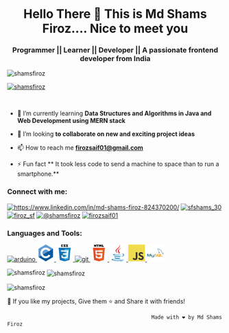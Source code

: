 

<!--
**shamsfiroz/shamsfiroz** is a ✨ _special_ ✨ repository because its `README.md` (this file) appears on your GitHub profile.

Here are some ideas to get you started:

- 🔭 I’m currently working on ...
- 🌱 I’m currently learning ...
- 👯 I’m looking to collaborate on ...
- 🤔 I’m looking for help with ...
- 💬 Ask me about ...
- 📫 How to reach me: ...
- 😄 Pronouns: ...
- ⚡ Fun fact: ...
-->

<h1 align="center">
Hello There 👋 This is Md Shams Firoz.... Nice to meet you
  
</h1>
<h3 align="center">Programmer || Learner || Developer || A passionate frontend developer from India</h3>

<p align="left"> <img src="https://komarev.com/ghpvc/?username=shamsfiroz&label=Profile%20views&color=0e75b6&style=flat" alt="shamsfiroz" /> </p>

<p align="left"> <a href="https://github.com/ryo-ma/github-profile-trophy"><img src="https://github-profile-trophy.vercel.app/?username=shamsfiroz" alt="shamsfiroz" /></a> </p>

<p align="left"> <a href="https://twitter.com/" target="blank"><img src="https://img.shields.io/twitter/follow/?logo=twitter&style=for-the-badge" alt="" /></a> </p>

- 🌱 I’m currently learning **Data Structures and Algorithms in Java and Web Development using MERN stack**

- 👯 I’m looking **to collaborate on new and exciting project ideas**

- 📫 How to reach me **firozsaif01@gmail.com**

- ⚡ Fun fact ** It took less code to send a machine to space than to run a smartphone.**

<h3 align="left">Connect with me:</h3>
<p align="left">
<a href="https://linkedin.com/in/https://www.linkedin.com/in/md-shams-firoz-824370200/" target="blank"><img align="center" src="https://raw.githubusercontent.com/rahuldkjain/github-profile-readme-generator/master/src/images/icons/Social/linked-in-alt.svg" alt="https://www.linkedin.com/in/md-shams-firoz-824370200/" height="30" width="40" /></a>
<a href="https://www.codechef.com/users/sfshams_30" target="blank"><img align="center" src="https://cdn.jsdelivr.net/npm/simple-icons@3.1.0/icons/codechef.svg" alt="sfshams_30" height="30" width="40" /></a>
<a href="https://www.leetcode.com/firoz_sf" target="blank"><img align="center" src="https://raw.githubusercontent.com/rahuldkjain/github-profile-readme-generator/master/src/images/icons/Social/leet-code.svg" alt="firoz_sf" height="30" width="40" /></a>
<a href="https://www.hackerearth.com/@shamsfiroz" target="blank"><img align="center" src="https://raw.githubusercontent.com/rahuldkjain/github-profile-readme-generator/master/src/images/icons/Social/hackerearth.svg" alt="@shamsfiroz" height="30" width="40" /></a>
<a href="https://auth.geeksforgeeks.org/user/firozsaif01" target="blank"><img align="center" src="https://raw.githubusercontent.com/rahuldkjain/github-profile-readme-generator/master/src/images/icons/Social/geeks-for-geeks.svg" alt="firozsaif01" height="30" width="40" /></a>
</p>

<h3 align="left">Languages and Tools:</h3>
<p align="left"> <a href="https://www.arduino.cc/" target="_blank" rel="noreferrer"> <img src="https://cdn.worldvectorlogo.com/logos/arduino-1.svg" alt="arduino" width="40" height="40"/> </a> <a href="https://www.cprogramming.com/" target="_blank" rel="noreferrer"> <img src="https://raw.githubusercontent.com/devicons/devicon/master/icons/c/c-original.svg" alt="c" width="40" height="40"/> </a> <a href="https://www.w3schools.com/css/" target="_blank" rel="noreferrer"> <img src="https://raw.githubusercontent.com/devicons/devicon/master/icons/css3/css3-original-wordmark.svg" alt="css3" width="40" height="40"/> </a> <a href="https://git-scm.com/" target="_blank" rel="noreferrer"> <img src="https://www.vectorlogo.zone/logos/git-scm/git-scm-icon.svg" alt="git" width="40" height="40"/> </a> <a href="https://www.w3.org/html/" target="_blank" rel="noreferrer"> <img src="https://raw.githubusercontent.com/devicons/devicon/master/icons/html5/html5-original-wordmark.svg" alt="html5" width="40" height="40"/> </a> <a href="https://www.java.com" target="_blank" rel="noreferrer"> <img src="https://raw.githubusercontent.com/devicons/devicon/master/icons/java/java-original.svg" alt="java" width="40" height="40"/> </a> <a href="https://developer.mozilla.org/en-US/docs/Web/JavaScript" target="_blank" rel="noreferrer"> <img src="https://raw.githubusercontent.com/devicons/devicon/master/icons/javascript/javascript-original.svg" alt="javascript" width="40" height="40"/> </a> <a href="https://www.mysql.com/" target="_blank" rel="noreferrer"> <img src="https://raw.githubusercontent.com/devicons/devicon/master/icons/mysql/mysql-original-wordmark.svg" alt="mysql" width="40" height="40"/> </a> </p>

<p><img align="left" src="https://github-readme-stats.vercel.app/api/top-langs?username=shamsfiroz&show_icons=true&locale=en&layout=compact" alt="shamsfiroz" /></p>

<p>&nbsp;<img align="center" src="https://github-readme-stats.vercel.app/api?username=shamsfiroz&show_icons=true&locale=en" alt="shamsfiroz" /></p>

<p><img align="center" src="https://github-readme-streak-stats.herokuapp.com/?user=shamsfiroz&" alt="shamsfiroz" /></p>
                           💙 If you like my projects, Give them ⭐ and Share it with friends!

                                                   Made with ❤️ by Md Shams Firoz
